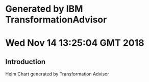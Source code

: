 # Generated by IBM TransformationAdvisor
# Wed Nov 14 13:25:04 GMT 2018
## Introduction

Helm Chart generated by Transformation Advisor
